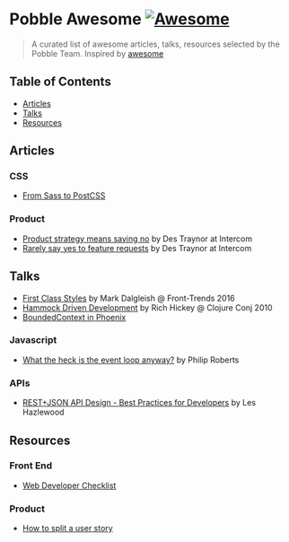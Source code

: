 # Pobble Awesome [![Awesome](https://cdn.rawgit.com/sindresorhus/awesome/d7305f38d29fed78fa85652e3a63e154dd8e8829/media/badge.svg)](https://github.com/sindresorhus/awesome)

> A curated list of awesome articles, talks, resources selected by the Pobble Team.
Inspired by [awesome](https://github.com/sindresorhus/awesome)

## Table of Contents
* [Articles](#articles)
* [Talks](#talks)
* [Resources](#resources)

## Articles
### CSS
* [From Sass to PostCSS](https://tylergaw.com/articles/sass-to-postcss)
### Product
* [Product strategy means saying no](https://blog.intercom.com/product-strategy-means-saying-no/) by Des Traynor at Intercom
* [Rarely say yes to feature requests]( https://blog.intercom.com/rarely-say-yes-to-feature-requests/?utm_medium=email&utm_source=email&utm_campaign=say-no-email) by Des Traynor at Intercom


## Talks
* [First Class Styles](https://www.youtube.com/watch?v=KmtgJ1d4zuY) by Mark Dalgleish @ Front-Trends 2016
* [Hammock Driven Development](https://www.youtube.com/watch?v=f84n5oFoZBc) by Rich Hickey @ Clojure Conj 2010
* [BoundedContext in Phoenix](https://www.youtube.com/watch?v=tMO28ar0lW8&t=941s) 
### Javascript
* [What the heck is the event loop anyway?](https://www.youtube.com/watch?v=8aGhZQkoFbQ) by Philip Roberts
### APIs
* [REST+JSON API Design - Best Practices for Developers](https://www.youtube.com/watch?v=hdSrT4yjS1g) by Les Hazlewood


## Resources
### Front End
* [Web Developer Checklist](http://webdevchecklist.com/)
### Product
* [How to split a user story](http://agileforall.com/wp-content/uploads/2012/01/Story-Splitting-Flowchart.pdf)
